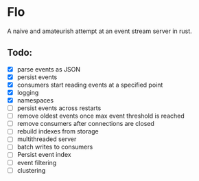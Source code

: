 Flo
=======

A naive and amateurish attempt at an event stream server in rust.

## Todo:

- [X] parse events as JSON
- [X] persist events
- [X] consumers start reading events at a specified point
- [X] logging
- [X] namespaces
- [ ] persist events across restarts
- [ ] remove oldest events once max event threshold is reached
- [ ] remove consumers after connections are closed
- [ ] rebuild indexes from storage
- [ ] multithreaded server
- [ ] batch writes to consumers
- [ ] Persist event index
- [ ] event filtering
- [ ] clustering
